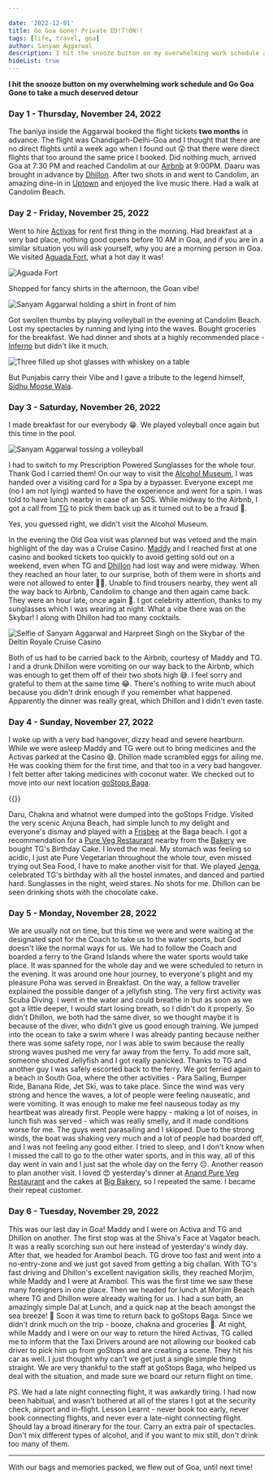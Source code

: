 ```yaml
---

date: '2022-12-01'
title: Go Goa Gone! Private ED!T!ON!!
tags: [life, travel, goa]
author: Sanyam Aggarwal
description: I hit the snooze button on my overwhelming work schedule and Go-Goa-Gone on a much-deserved detour
hideList: true
---
```


**I hit the snooze button on my overwhelming work schedule and Go Goa Gone to take a much deserved detour**

### Day 1 - Thursday, November 24, 2022
The baniya inside the Aggarwal booked the flight tickets **two months** in advance. The flight was Chandigarh-Delhi-Goa and I thought that there are no direct flights until a week ago when I found out 😲 that there were direct flights that too around the same price I booked. Did nothing much, arrived Goa at 7:30 PM and reached Candolim at our [Airbnb](https://www.airbnb.co.in/rooms/53588509?check_in=2023-01-29&check_out=2023-02-03&guests=1&adults=8&s=67&unique_share_id=74f7e97d-209d-47fe-b81d-f025ef0f012e) at 9:00PM. Daaru was brought in advance by [Dhillon](https://www.linkedin.com/in/dhillon-harpreet/). After two shots in and went to Candolim, an amazing dine-in in [Uptown](https://www.instagram.com/uptowngoa) and enjoyed the live music there. Had a walk at Candolim Beach.

### Day 2 - Friday, November 25, 2022
Went to hire [Activas](https://en.wikipedia.org/wiki/Honda_Activa) for rent first thing in the morning. Had breakfast at a very bad place, nothing good opens before 10 AM in Goa, and if you are in a similar situation you will ask yourself, why you are a morning person in Goa. We visited [Aguada Fort](https://en.wikipedia.org/wiki/Fort_Aguada), what a hot day it was!

![Aguada Fort](/static/images/goa/aguada_fort.jpg "Lighthouse at Aguada Fort")

Shopped for fancy shirts in the afternoon, the Goan vibe!

![Sanyam Aggarwal holding a shirt in front of him](/static/images/goa/shirts.jpg "They didn't have my size for this one 🥲")


Got swollen thumbs by playing volleyball in the evening at Candolim Beach. Lost my spectacles by running and lying into the waves. Bought groceries for the breakfast. We had dinner and shots at a highly recommended place - [Inferno](https://www.zomato.com/goa/inferno-candolim) but didn't like it much. 

![Three filled up shot glasses with whiskey on a table](/static/images/goa/inferno_shots.jpg "Fireball Shots at Inferno, I am trying neither of them again 🙅‍♂️")

But Punjabis carry their Vibe and I gave a tribute to the legend himself, [Sidhu Moose Wala](https://en.wikipedia.org/wiki/Sidhu_Moose_Wala).

### Day 3 - Saturday, November 26, 2022
I made breakfast for our everybody 😁. We played voleyball once again but this time in the pool. 

![Sanyam Aggarwal tossing a volleyball](/static/images/goa/pool_volleyball.jpg "Just in case if you are wondering, this picture is not edited 😉")

I had to switch to my Prescription Powered Sunglasses for the whole tour. Thank God I carried them! On our way to visit the [Alcohol Museum](https://www.instagram.com/alcoholmuseum), I was handed over a visiting card for a Spa by a bypasser. Everyone except me (no I am not lying) wanted to have the experience and went for a spin. I was told to have lunch nearby in case of an SOS. While midway to the Airbnb, I got a call from [TG](https://www.linkedin.com/in/tarungupta2811/) to pick them back up as it turned out to be a fraud 🤣.

Yes, you guessed right, we didn't visit the Alcohol Museum.

In the evening the Old Goa visit was planned but was vetoed and the main highlight of  the day was a Cruise Casino. [Maddy](https://www.linkedin.com/in/ankitgoyal1125) and I reached first at one casino and booked tickets too quickly to avoid getting sold out on a weekend, even when TG and [Dhillon](https://www.linkedin.com/in/dhillon-harpreet/) had lost way and were midway. When they reached an hour later, to our surprise, both of them were in shorts and were not allowed to enter 🤦‍♂️. Unable to find trousers nearby, they went all the way back to Airbnb, Candolim  to change and then again came back. They were an hour late, once again 🫡. I got celebrity attention, thanks to my sunglasses which I was wearing at night. What a vibe there was on the Skybar! I along with Dhillon had too many cocktails.

![Selfie of Sanyam Aggarwal and Harpreet Singh on the Skybar of the Deltin Royale Cruise Casino](/static/images/goa/deltin_sober.jpg "I think this is the last time Dhillon and I were seen sober")

Both of us had to be carried back to the Airbnb, courtesy of Maddy and TG. I and a drunk Dhillon were vomiting on our way back to the Airbnb, which was enough to get them off of their two shots high 😅. I feel sorry and grateful to them at the same time 😂. There's nothing to write much about because you didn't drink enough if you remember what happened. Apparently the dinner was really great, which Dhillon and I didn't even taste.

### Day 4 - Sunday, November 27, 2022
I woke up with a very bad hangover, dizzy head and severe heartburn. While we were asleep Maddy and TG were out to bring medicines and the Activas parked at the Casino 😅. Dhillon made scrambled eggs for ailing me. He was cooking them for the first time, and that too in a very bad hangover. I felt better after taking medicines with coconut water. We checked out to move into our next location [goStops Baga](https://gostops.com/book-rooms-in-goabaga-hostel/).

{{<ytvideo id="uDSPk5p0pEI" loop="true" title="Checkout from Airbnb Candolim" description="We can definitely carry more luggage on an Activa than a standard hatchback">}}


Daru, Chakna and whatnot were dumped into the goStops Fridge. Visited the very scenic Anjuna Beach, had simple lunch to my delight and everyone's dismay and played with a [Frisbee](https://en.wikipedia.org/wiki/Frisbee) at the Baga beach. I got a recommendation for a [Pure Veg Restaurant](https://goo.gl/maps/et7ASw9YKgiDgBo6A) nearby from the [Bakery](https://goo.gl/maps/fkbHucYEfMa7jZ889) we bought TG's Birthday Cake. I loved the meal. My stomach was feeling so acidic, I just ate Pure Vegetarian throughout the whole tour, even missed trying out Sea Food, I have to make another visit for that. We played [Jenga](https://en.wikipedia.org/wiki/Jenga), celebrated TG's birthday with all the hostel inmates, and danced and partied hard. Sunglasses in the night, weird stares. No shots for me. Dhillon can be seen drinking shots with the chocolate cake.

### Day 5 - Monday, November 28, 2022
We are usually not on time, but this time we were and were waiting at the designated spot for the Coach to take us to the water sports, but God doesn't like the normal ways for us. We had to follow the Coach and boarded a ferry to the Grand Islands where the water sports would take place. It was spanned for the whole day and we were scheduled to return in the evening. It was around one hour journey, to everyone's plight and my pleasure Poha was served in Breakfast. On the way, a fellow traveller explained the possible danger of a jellyfish sting. The very first activity was Scuba Diving. I went in the water and could breathe in but as soon as we got a little deeper, I would start losing breath, so I didn't do it properly. So didn't Dhillon, we both had the same diver, so we thought maybe it is because of the diver, who didn't give us good enough training. We jumped into the ocean to take a swim where I was already panting because neither there was some safety rope, nor I was able to swim because the really strong waves pushed me very far away from the ferry. To add more salt, someone shouted Jellyfish and I got really panicked. Thanks to TG and another guy I was safely escorted back to the ferry.
We got ferried again to a beach in South Goa, where the other activities - Para Sailing, Bumper Ride, Banana Ride, Jet Ski, was to take place. Since the wind was very strong and hence the waves, a lot of people were feeling nauseatic, and were vomiting. It was enough to make me feel nauseous today as my heartbeat was already first. People were happy - making a lot of noises, in lunch fish was served - which was really smelly, and it made conditions worse for me. The guys went parasailing and I skipped. Due to the strong winds, the boat was shaking very much and a lot of people had boarded off, and I was not feeling any good either. I tried to sleep, and I don't know when I missed the call to go to the other water sports, and in this way, all of this day went in vain and I just sat the whole day on the ferry 😔.
Another reason to plan another visit.
I loved 😍 yesterday's dinner at [Anand Pure Veg Restaurant]((https://goo.gl/maps/et7ASw9YKgiDgBo6A)) and the cakes at [Big Bakery](https://goo.gl/maps/fkbHucYEfMa7jZ889), so I repeated the same. I became their repeat customer.

### Day 6 - Tuesday, November 29, 2022
This was our last day in Goa! Maddy and I were on Activa and TG and Dhillon on another. The first stop was at the Shiva's Face at Vagator beach. It was a really scorching sun out here instead of yesterday's windy day.
After that, we headed for Arambol beach. TG drove too fast and went into a no-entry-zone and we just got saved from getting a big challan. With TG's fast driving and Dhillon's excellent navigation skills, they reached Morjim, while Maddy and I were at Arambol. This was the first time we saw these many foreigners in one place.
Then we headed for lunch at Morjim Beach where TG and Dhillon were already waiting for us. I had a sun bath, an amazingly simple Dal at Lunch, and a quick nap at the beach amongst the sea breeze! 🤩
Soon it was time to return back to goStops Baga.
Since we didn't drink much on the trip - booze, chakna and groceries 🥲.
At night, while Maddy and I were on our way to return the hired Activas, TG called me to inform that the Taxi Drivers around are not allowing our booked cab driver to pick him up from goStops and are creating a scene. They hit his car as well. I just thought why can't we get just a single simple thing straight.
We are very thankful to the staff at goStops Baga, who helped us deal with the situation, and made sure we board our return flight on time.

PS. We had a late night connecting flight, it was awkardly tiring. I had now been habitual, and wasn't bothered at all of the stares I got at the security check, airport and in-flight. Lesson Learnt - never book too early, never book connecting flights, and never ever a late-night connecting flight. Should lay a broad itinerary for the tour. Carry an extra pair of spectacles. Don't mix different types of alcohol, and if you want to mix still, don't drink too many of them.


-----------

With our bags and memories packed, we flew out of Goa, until next time!